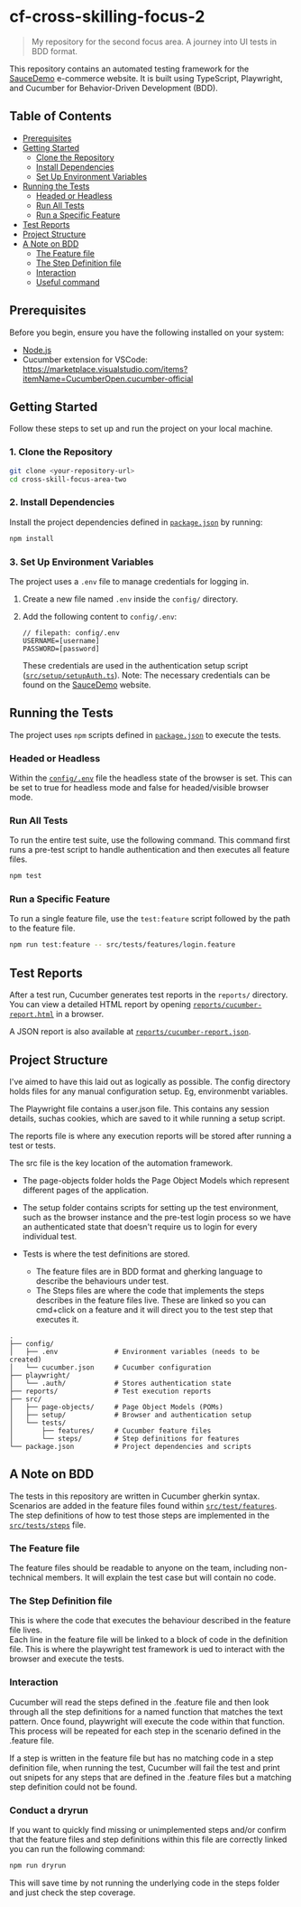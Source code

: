 # cf-cross-skilling-focus-2

> My repository for the second focus area. A journey into UI tests in BDD format.

This repository contains an automated testing framework for the [SauceDemo](https://www.saucedemo.com/) e-commerce website. It is built using TypeScript, Playwright, and Cucumber for Behavior-Driven Development (BDD).

## Table of Contents

- [Prerequisites](#prerequisites)
- [Getting Started](#getting-started)
    - [Clone the Repository](#1-clone-the-repository)
    - [Install Dependencies](#2-install-dependencies)
    - [Set Up Environment Variables](#3-set-up-environment-variables)
- [Running the Tests](#running-the-tests)
    - [Headed or Headless](#headed-or-headless)
    - [Run All Tests](#run-all-tests)
    - [Run a Specific Feature](#run-a-specific-feature)
- [Test Reports](#test-reports)
- [Project Structure](#project-structure)
- [A Note on BDD](#a-note-on-bdd)
    - [The Feature file](#the-feature-file)
    - [The Step Definition file](#the-step-definition-file)
    - [Interaction](#interaction)
    - [Useful command](#useful-command)

## Prerequisites

Before you begin, ensure you have the following installed on your system:
*   [Node.js](https://nodejs.org/)
*   Cucumber extension for VSCode: <br>
https://marketplace.visualstudio.com/items?itemName=CucumberOpen.cucumber-official 

## Getting Started

Follow these steps to set up and run the project on your local machine.

### 1. Clone the Repository

```sh
git clone <your-repository-url>
cd cross-skill-focus-area-two
```

### 2. Install Dependencies

Install the project dependencies defined in [`package.json`](package.json) by running:

```sh
npm install
```

### 3. Set Up Environment Variables

The project uses a `.env` file to manage credentials for logging in.

1.  Create a new file named `.env` inside the `config/` directory.
2.  Add the following content to `config/.env`:

    ```env
    // filepath: config/.env
    USERNAME=[username]
    PASSWORD=[password]
    ```

    These credentials are used in the authentication setup script ([`src/setup/setupAuth.ts`](src/setup/setupAuth.ts)).
    Note: The necessary credentials can be found on the [SauceDemo](https://www.saucedemo.com/) website.

## Running the Tests

The project uses `npm` scripts defined in [`package.json`](package.json) to execute the tests.

### Headed or Headless

Within the [`config/.env`](config/env.ts) file the headless state of the browser is set. This can be set to true for headless mode and false for headed/visible browser mode.


### Run All Tests

To run the entire test suite, use the following command. This command first runs a pre-test script to handle authentication and then executes all feature files.

```sh
npm test
```

### Run a Specific Feature

To run a single feature file, use the `test:feature` script followed by the path to the feature file.

```sh
npm run test:feature -- src/tests/features/login.feature
```

## Test Reports

After a test run, Cucumber generates test reports in the `reports/` directory. You can view a detailed HTML report by opening [`reports/cucumber-report.html`](reports/cucumber-report.html) in a browser. 

A JSON report is also available at [`reports/cucumber-report.json`](reports/cucumber-report.json).

## Project Structure

I've aimed to have this laid out as logically as possible. 
The config directory holds files for any manual configuration setup. Eg, environmenbt variables.


The Playwright file contains a user.json file. This contains any session details, suchas cookies, which are saved to it while running a setup script.


The reports file is where any execution reports will be stored after running a test or tests.


The src file is the key location of the automation framework.
- The page-objects  folder holds the Page Object Models which represent different pages of the application.

- The setup folder contains scripts for setting up the test environment, such as the browser instance and the pre-test login process so we have an authenticated state that doesn't require us to login for every individual test.

- Tests is where the test definitions are stored.
   - The feature files are in BDD format and gherking language to describe the behaviours under test.
   - The Steps files are where the code that implements the steps describes in the feature files live. These are linked so you can cmd+click on a feature and it will direct you to the test step that executes it.

```
.
├── config/
│   ├── .env              # Environment variables (needs to be created)
│   └── cucumber.json     # Cucumber configuration
├── playwright/
│   └── .auth/            # Stores authentication state
├── reports/              # Test execution reports
├── src/
│   ├── page-objects/     # Page Object Models (POMs)
│   ├── setup/            # Browser and authentication setup
│   └── tests/
│       ├── features/     # Cucumber feature files
│       └── steps/        # Step definitions for features
└── package.json          # Project dependencies and scripts
```

## A Note on BDD
The tests in this repository are written in Cucumber gherkin syntax.
Scenarios are added in the feature files found within [`src/test/features`](src/test/features).<br>
The step definitions of how to test those steps are implemented in the [`src/tests/steps`](src/tests/steps) file.

### The Feature file
The feature files should be readable to anyone on the team, including non-technical members. It will explain the test case but will contain no code.

### The Step Definition file
This is where the code that executes the behaviour described in the feature file lives.<br>
Each line in the feature file will be linked to a block of code in the definition file. This is where the playwright test framework is ued to interact with the browser and execute the tests.

### Interaction
Cucumber will read the steps defined in the .feature file and then look through all the step definitions for a named function that matches the text pattern.
Once found, playwright will execute the code within that function. This process will be repeated for each step in the scenario defined in the .feature file.

If a step is written in the feature file but has no matching code in a step definition file, when running the test, Cucumber will fail the test and print out snipets for any steps that are defined in the .feature files but a matching step definition could not be found. 

### Conduct a dryrun
If you want to quickly find missing or unimplemented steps and/or confirm that the feature files and step definitions within this file are correctly linked you can run the following command:

```sh
npm run dryrun
```
This will save time by not running the underlying code in the steps folder and just check the step coverage.